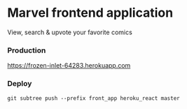 # Marvel frontend application
View, search & upvote your favorite comics

### Production
https://frozen-inlet-64283.herokuapp.com

### Deploy
`git subtree push --prefix front_app heroku_react master`


